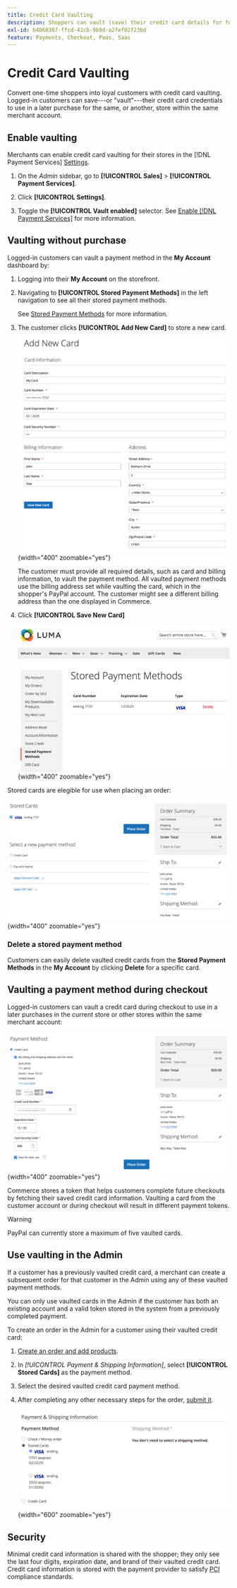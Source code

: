 ```yaml
---
title: Credit Card Vaulting
description: Shoppers can vault (save) their credit card details for future purchases.
exl-id: b4060307-ffcd-41cb-9b9d-a2fef02f23bd
feature: Payments, Checkout, Paas, Saas
---
```

# Credit Card Vaulting

Convert one-time shoppers into loyal customers with credit card vaulting. Logged-in customers can save---or "vault"---their credit card credentials to use in a later purchase for the same, or another, store within the same merchant account.

## Enable vaulting

Merchants can enable credit card vaulting for their stores in the [!DNL Payment Services] [Settings](configure-admin.md#card-vaulting).

1. On the _Admin_ sidebar, go to **[!UICONTROL Sales]** > **[!UICONTROL Payment Services]**.

1. Click **[!UICONTROL Settings]**.

1. Toggle the **[!UICONTROL Vault enabled]** selector. See [Enable [!DNL Payment Services]](configure-admin.md#enable-payment-services) for more information.

## Vaulting without purchase

Logged-in customers can vault a payment method in the **My Account** dashboard by:

1. Logging into their **My Account** on the storefront.

1. Navigating to **[!UICONTROL Stored Payment Methods]** in the left navigation to see all their stored payment methods.

   See [Stored Payment Methods](https://experienceleague.adobe.com/en/docs/commerce-admin/stores-sales/payments/stored-payment-methods) for more information.

1. The customer clicks **[!UICONTROL Add New Card]** to store a new card.

   ![Add New Card](assets/add-new-card.png){width="400" zoomable="yes"}

   The customer must provide all required details, such as card and billing information, to vault the payment method.
   All vaulted payment methods use the billing address set while vaulting the card, which in the shopper's PayPal account. The customer might see a different billing address than the one displayed in Commerce.

1. Click **[!UICONTROL Save New Card]**

   ![Stored Payment Methods in My Account](assets/stored-payment-methods.png){width="400" zoomable="yes"}

Stored cards are elegible for use when placing an order:

![Use stored credentials for future purchase](assets/use-stored-card.png){width="400" zoomable="yes"}

### Delete a stored payment method

Customers can easily delete vaulted credit cards from the **Stored Payment Methods** in the **My Account** by clicking **Delete** for a specific card.

## Vaulting a payment method during checkout

Logged-in customers can vault a credit card during checkout to use in a later purchases in the current store or other stores within the same merchant account:

![Vault their credit card for later use](assets/save-card-for-later.png){width="400" zoomable="yes"}

Commerce stores a token that helps customers complete future checkouts by fetching their saved credit card information. Vaulting a card from the customer account or during checkout will result in different payment tokens.

>[!WARNING]
>
> PayPal can currently store a maximum of five vaulted cards.

## Use vaulting in the Admin

If a customer has a previously vaulted credit card, a merchant can create a subsequent order for that customer in the Admin using any of these vaulted payment methods.

You can only use vaulted cards in the Admin if the customer has both an existing account and a valid token stored in the system from a previously completed payment.

To create an order in the Admin for a customer using their vaulted credit card:

1. [Create an order and add products](https://experienceleague.adobe.com/docs/commerce-admin/stores-sales/point-of-purchase/assist/customer-account-create-order.html).
1. In _[!UICONTROL Payment & Shipping Information]_, select **[!UICONTROL Stored Cards]** as the payment method.
1. Select the desired vaulted credit card payment method.
1. After completing any other necessary steps for the order, [submit it](https://experienceleague.adobe.com/docs/commerce-admin/stores-sales/point-of-purchase/assist/customer-account-create-order.html?lang=en#step-3%3A-submit-the-order).

   ![Use vaulted credit card in Admin for customer](assets/admin-vaultedcard.png){width="600" zoomable="yes"}

## Security

Minimal credit card information is shared with the shopper; they only see the last four digits, expiration date, and brand of their vaulted credit card. Credit card information is stored with the payment provider to satisfy [PCI](security.md#PCI-compliance) compliance standards.
